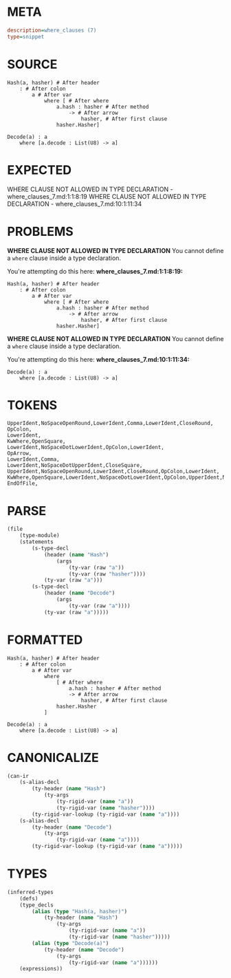 # META
~~~ini
description=where_clauses (7)
type=snippet
~~~
# SOURCE
~~~roc
Hash(a, hasher) # After header
	: # After colon
		a # After var
			where [ # After where
				a.hash : hasher # After method
					-> # After arrow
						hasher, # After first clause
				hasher.Hasher]

Decode(a) : a
	where [a.decode : List(U8) -> a]
~~~
# EXPECTED
WHERE CLAUSE NOT ALLOWED IN TYPE DECLARATION - where_clauses_7.md:1:1:8:19
WHERE CLAUSE NOT ALLOWED IN TYPE DECLARATION - where_clauses_7.md:10:1:11:34
# PROBLEMS
**WHERE CLAUSE NOT ALLOWED IN TYPE DECLARATION**
You cannot define a `where` clause inside a type declaration.

You're attempting do this here:
**where_clauses_7.md:1:1:8:19:**
```roc
Hash(a, hasher) # After header
	: # After colon
		a # After var
			where [ # After where
				a.hash : hasher # After method
					-> # After arrow
						hasher, # After first clause
				hasher.Hasher]
```


**WHERE CLAUSE NOT ALLOWED IN TYPE DECLARATION**
You cannot define a `where` clause inside a type declaration.

You're attempting do this here:
**where_clauses_7.md:10:1:11:34:**
```roc
Decode(a) : a
	where [a.decode : List(U8) -> a]
```


# TOKENS
~~~zig
UpperIdent,NoSpaceOpenRound,LowerIdent,Comma,LowerIdent,CloseRound,
OpColon,
LowerIdent,
KwWhere,OpenSquare,
LowerIdent,NoSpaceDotLowerIdent,OpColon,LowerIdent,
OpArrow,
LowerIdent,Comma,
LowerIdent,NoSpaceDotUpperIdent,CloseSquare,
UpperIdent,NoSpaceOpenRound,LowerIdent,CloseRound,OpColon,LowerIdent,
KwWhere,OpenSquare,LowerIdent,NoSpaceDotLowerIdent,OpColon,UpperIdent,NoSpaceOpenRound,UpperIdent,CloseRound,OpArrow,LowerIdent,CloseSquare,
EndOfFile,
~~~
# PARSE
~~~clojure
(file
	(type-module)
	(statements
		(s-type-decl
			(header (name "Hash")
				(args
					(ty-var (raw "a"))
					(ty-var (raw "hasher"))))
			(ty-var (raw "a")))
		(s-type-decl
			(header (name "Decode")
				(args
					(ty-var (raw "a"))))
			(ty-var (raw "a")))))
~~~
# FORMATTED
~~~roc
Hash(a, hasher) # After header
	: # After colon
		a # After var
			where
				[ # After where
					a.hash : hasher # After method
					-> # After arrow
						hasher, # After first clause
				hasher.Hasher
			]

Decode(a) : a
	where [a.decode : List(U8) -> a]
~~~
# CANONICALIZE
~~~clojure
(can-ir
	(s-alias-decl
		(ty-header (name "Hash")
			(ty-args
				(ty-rigid-var (name "a"))
				(ty-rigid-var (name "hasher"))))
		(ty-rigid-var-lookup (ty-rigid-var (name "a"))))
	(s-alias-decl
		(ty-header (name "Decode")
			(ty-args
				(ty-rigid-var (name "a"))))
		(ty-rigid-var-lookup (ty-rigid-var (name "a")))))
~~~
# TYPES
~~~clojure
(inferred-types
	(defs)
	(type_decls
		(alias (type "Hash(a, hasher)")
			(ty-header (name "Hash")
				(ty-args
					(ty-rigid-var (name "a"))
					(ty-rigid-var (name "hasher")))))
		(alias (type "Decode(a)")
			(ty-header (name "Decode")
				(ty-args
					(ty-rigid-var (name "a"))))))
	(expressions))
~~~
